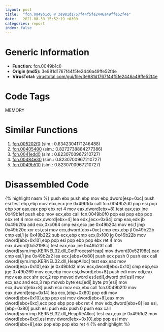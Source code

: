 ```yaml
---
layout: post
title:  "fcn.0049b1c0 @ 3e981d1767f44f5fe2446a49ffe52f4e"
date:   2021-08-30 15:52:19 +0300
categories: report
index: false
---
```


# Generic Information
- **Function:** fcn.0049b1c0
- **Origin (md5):** 3e981d1767f44f5fe2446a49ffe52f4e
- **VirusTotal:** [virustotal.com/gui/file/3e981d1767f44f5fe2446a49ffe52f4e][virustotal_ref]

# Code Tags
<span class="tag" id="MEMORY">MEMORY</span>


# Similar Functions

1. [fcn.005202f0][similar_1_ref] (sim.: 0.8342304171246488)
2. [fcn.00405400][similar_2_ref] (sim.: 0.8272738884277386)
3. [fcn.0041edd0][similar_3_ref] (sim.: 0.8230700967210727)
4. [fcn.00484e30][similar_4_ref] (sim.: 0.8230700967210727)
5. [fcn.0049b510][similar_5_ref] (sim.: 0.8230700967210727)


# Disassembled Code

{% highlight nasm %}
push ebx
push ebp
mov ebp,dword[esp+0xc]
push esi
test ebp,ebp
mov ebx,ecx
jne 0x49b1da
call fcn.0049b2d0
pop esi
pop ebp
xor eax,eax
pop ebx
ret 4
mov eax,dword[ebx+8]
test eax,eax
jne 0x49b1ef
push ebp
mov ecx,ebx
call fcn.0049b0f0
pop esi
pop ebp
pop ebx
ret 4
mov ecx,dword[ebx+4]
lea edx,[ecx+0x64]
cmp eax,edx
jb 0x49b20a
add ecx,0xc064
cmp eax,ecx
jae 0x49b20a
mov esi,1
jmp 0x49b20c
xor esi,esi
mov ecx,dword[ebx+0xc]
cmp ecx,ebp
jl 0x49b22b
cmp esi,1
je 0x49b222
sub ecx,ebp
cmp ecx,0x100
jg 0x49b22b
mov dword[ebx+0x10],ebp
pop esi
pop ebp
pop ebx
ret 4
mov eax,dword[0x52198c]
test eax,eax
jne 0x49b23f
call dword[sym.imp.KERNEL32.dll_GetProcessHeap]
mov dword[0x52198c],eax
cmp esi,1
jne 0x49b2a2
lea ecx,[ebp+0x80]
push ecx
push 0
push eax
call dword[sym.imp.KERNEL32.dll_HeapAlloc]
test eax,eax
mov dword[esp+0x10],eax
je 0x49b1d2
mov ecx,dword[ebx+0x10]
cmp ebp,ecx
jge 0x49b269
mov ecx,ebp
mov esi,dword[ebx+8]
push edi
mov edi,eax
mov eax,ecx
shr ecx,2
rep movsd dword es:[edi],dword ptr[esi]
mov ecx,eax
and ecx,3
rep movsb byte es:[edi],byte ptr[esi]
mov ecx,dword[ebx+8]
push ecx
mov ecx,ebx
call fcn.0049b2f0
mov eax,dword[esp+0x14]
lea ecx,[ebp+0x80]
pop edi
mov dword[ebx+0x10],ebp
pop esi
mov dword[ebx+8],eax
mov dword[ebx+0xc],ecx
pop ebp
pop ebx
ret 4
mov edx,dword[ebx+8]
lea esi,[ebp+0x80]
push esi
push edx
push 0
push eax
call dword[sym.imp.KERNEL32.dll_HeapReAlloc]
test eax,eax
je 0x49b1d2
mov dword[ebx+0xc],esi
mov dword[ebx+0x10],ebp
pop esi
mov dword[ebx+8],eax
pop ebp
pop ebx
ret 4
{% endhighlight %}


[similar_1_ref]: /report/fcn.005202f0@7453c96a6fbd42ec690b8deb53eafcba
[similar_2_ref]: /report/fcn.00405400@d96761eb00d2d97e2b6f5ffffed0b46a
[similar_3_ref]: /report/fcn.0041edd0@3e981d1767f44f5fe2446a49ffe52f4e
[similar_4_ref]: /report/fcn.00484e30@3e981d1767f44f5fe2446a49ffe52f4e
[similar_5_ref]: /report/fcn.0049b510@7453c96a6fbd42ec690b8deb53eafcba
[virustotal_ref]: https://www.virustotal.com/gui/file/3e981d1767f44f5fe2446a49ffe52f4e